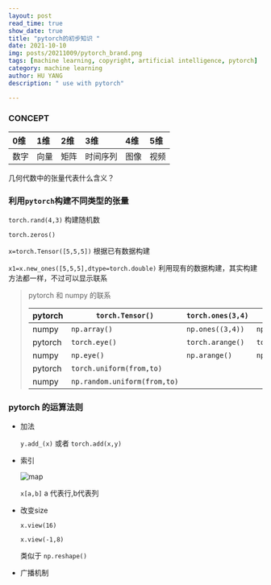 ```yaml
---
layout: post
read_time: true
show_date: true
title: "pytorch的初步知识 "
date: 2021-10-10
img: posts/20211009/pytorch_brand.png
tags: [machine learning, copyright, artificial intelligence, pytorch]
category: machine learning
author: HU YANG
description: " use with pytorch"

---
```

### CONCEPT

| 0维  | 1维  | 2维  | 3维      | 4维  | 5维  |
| :--- | :--- | :--- | :------- | :--- | :--- |
| 数字 | 向量 | 矩阵 | 时间序列 | 图像 | 视频 |

几何代数中的张量代表什么含义？



### 利用`pytorch`构建不同类型的张量

`torch.rand(4,3)`    构建随机数

` torch.zeros() `

`x=torch.Tensor([5,5,5])` 根据已有数据构建

`x1=x.new_ones([5,5,5],dtype=torch.double)`  利用现有的数据构建，其实构建方法都一样，不过可以显示联系

> pytorch 和 numpy 的联系
>
> | pytorch | `torch.Tensor()`             | `torch.ones(3,4)` | `torch.zeros(3,4)`       | `torch.rand(3,4)`        |      |
> | ------- | ---------------------------- | ----------------- | ------------------------ | ------------------------ | ---- |
> | numpy   | `np.array()`                 | `np.ones((3,4))`  | `np.zeros((3,4))`        | `np.rand(3,4)`           |      |
> | pytorch | `torch.eye()`                | `torch.arange()`  | `torch.linspace(1,4,10)` | `torch.normal(mean,std)` |      |
> | numpy   | `np.eye()`                   | `np.arange()`     | `np.linspace(1,4,10)`    | `np.random.normal(3,4)`  |      |
> | pytorch | `torch.uniform(from,to)`     |                   |                          |                          |      |
> | numpy   | `np.random.uniform(from,to)` |                   |                          |                          |      |



### pytorch 的运算法则

- 加法

  `y.add_(x)` 或者  `torch.add(x,y)`

- 索引

  ![map](/home/huyang/huyanghalo.github.io/_posts/assets/img/posts/20211010/suoyin.png)

  `x[a,b]` a 代表行,b代表列

- 改变size

  `x.view(16)`

  `x.view(-1,8)`

  类似于 `np.reshape()`

- 广播机制













